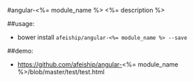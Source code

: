 #angular-<%= module_name %>
<%= description %>

##usage:
+ bower install `afeiship/angular-<%= module_name %> --save`



##demo:
+ https://github.com/afeiship/angular-<%= module_name %>/blob/master/test/test.html
